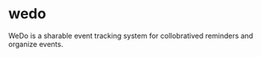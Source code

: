 wedo
====

WeDo is a sharable event tracking system for collobratived reminders and organize events.
